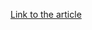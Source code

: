 [Link to the article](https://www.mcafee.com/blogs/other-blogs/mcafee-labs/ripple20-vulnerability-mitigation-best-practices/)
